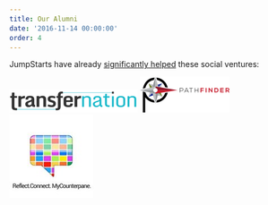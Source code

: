 ```yaml
---
title: Our Alumni
date: '2016-11-14 00:00:00'
order: 4
---
```

JumpStarts have already <u>significantly helped</u> these social ventures:

<div class="mt4">

<img src="/uploads/transfernation-logo-3.png">  

<img src="/uploads/pathfinder-logo.png">  

<img src="/uploads/mcp-logo-4.jpg">

</div>

